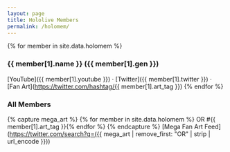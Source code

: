 ```yaml
---
layout: page
title: Hololive Members
permalink: /holomem/
---
```


{% for member in site.data.holomem %}
### {{ member[1].name }} ({{ member[1].gen }})
[YouTube]({{ member[1].youtube }}) &middot;
[Twitter]({{ member[1].twitter }}) &middot;
[Fan Art](https://twitter.com/hashtag/{{ member[1].art_tag }})
{% endfor %}

### All Members
{% capture mega_art %}
{% for member in site.data.holomem %} OR #{{ member[1].art_tag }}{% endfor %}
{% endcapture %}
[Mega Fan Art Feed](https://twitter.com/search?q=({{ mega_art | remove_first: "OR" | strip | url_encode }}))